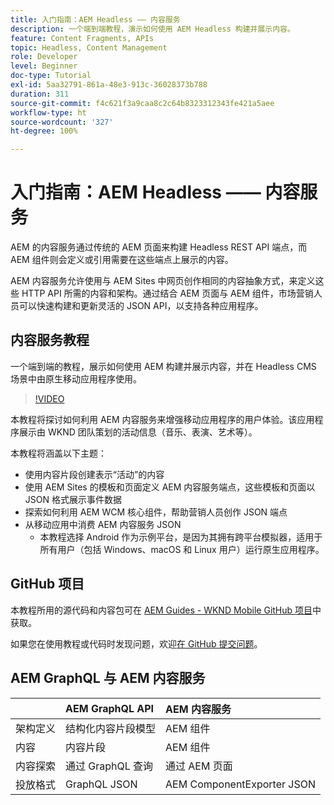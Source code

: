 ```yaml
---
title: 入门指南：AEM Headless —— 内容服务
description: 一个端到端教程，演示如何使用 AEM Headless 构建并展示内容。
feature: Content Fragments, APIs
topic: Headless, Content Management
role: Developer
level: Beginner
doc-type: Tutorial
exl-id: 5aa32791-861a-48e3-913c-36028373b788
duration: 311
source-git-commit: f4c621f3a9caa8c2c64b8323312343fe421a5aee
workflow-type: ht
source-wordcount: '327'
ht-degree: 100%

---
```


# 入门指南：AEM Headless —— 内容服务

AEM 的内容服务通过传统的 AEM 页面来构建 Headless REST API 端点，而 AEM 组件则会定义或引用需要在这些端点上展示的内容。

AEM 内容服务允许使用与 AEM Sites 中网页创作相同的内容抽象方式，来定义这些 HTTP API 所需的内容和架构。通过结合 AEM 页面与 AEM 组件，市场营销人员可以快速构建和更新灵活的 JSON API，以支持各种应用程序。

## 内容服务教程

一个端到端的教程，展示如何使用 AEM 构建并展示内容，并在 Headless CMS 场景中由原生移动应用程序使用。

>[!VIDEO](https://video.tv.adobe.com/v/28315?quality=12&learn=on)

本教程将探讨如何利用 AEM 内容服务来增强移动应用程序的用户体验。该应用程序展示由 WKND 团队策划的活动信息（音乐、表演、艺术等）。

本教程将涵盖以下主题：

* 使用内容片段创建表示“活动”的内容
* 使用 AEM Sites 的模板和页面定义 AEM 内容服务端点，这些模板和页面以 JSON 格式展示事件数据
* 探索如何利用 AEM WCM 核心组件，帮助营销人员创作 JSON 端点
* 从移动应用中消费 AEM 内容服务 JSON
   * 本教程选择 Android 作为示例平台，是因为其拥有跨平台模拟器，适用于所有用户（包括 Windows、macOS 和 Linux 用户）运行原生应用程序。

## GitHub 项目

本教程所用的源代码和内容包可在 [AEM Guides - WKND Mobile GitHub 项目](https://github.com/adobe/aem-guides-wknd-mobile)中获取。

如果您在使用教程或代码时发现问题，欢迎[在 GitHub 提交问题](https://github.com/adobe/aem-guides-wknd-mobile/issues)。

## AEM GraphQL 与 AEM 内容服务

|                                | AEM GraphQL API | AEM 内容服务 |
|--------------------------------|:-----------------|:---------------------|
| 架构定义 | 结构化内容片段模型 | AEM 组件 |
| 内容 | 内容片段 | AEM 组件 |
| 内容探索 | 通过 GraphQL 查询 | 通过 AEM 页面 |
| 投放格式 | GraphQL JSON | AEM ComponentExporter JSON |
